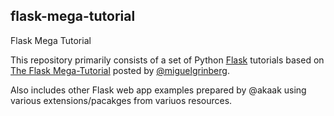 ## flask-mega-tutorial
Flask Mega Tutorial

This repository primarily consists of a set of Python [Flask]() tutorials based on [The Flask Mega-Tutorial](http://blog.miguelgrinberg.com/post/the-flask-mega-tutorial-part-i-hello-world) posted by [@miguelgrinberg](https://github.com/miguelgrinberg).

Also includes other Flask web app examples prepared by @akaak using various extensions/pacakges from variuos resources.
